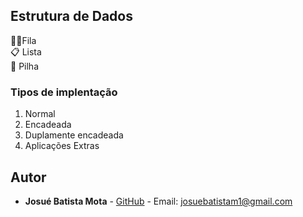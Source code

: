 ## Estrutura de Dados

🚶🚶Fila <br>
📋 Lista <br> 
💊 Pilha

### Tipos de implentação
1. Normal
2. Encadeada
3. Duplamente encadeada
4.  Aplicações Extras

## [](<[https://github.com/Josuebmota/Estrutura-de-Dados](https://github.com/Josuebmota/Estrutura-de-Dados)#autor>)Autor

- **Josué Batista Mota** - [GitHub](https://github.com/Josuebmota) - Email: [josuebatistam1@gmail.com](mailto:josuebatistam1@gmail.com)
